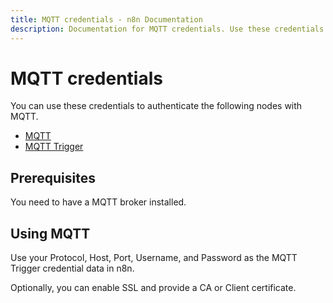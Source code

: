 ```yaml
---
title: MQTT credentials - n8n Documentation
description: Documentation for MQTT credentials. Use these credentials to authenticate MQTT in n8n, a workflow automation platform.
---
```


# MQTT credentials

You can use these credentials to authenticate the following nodes with MQTT.

- [MQTT](/integrations/builtin/app-nodes/n8n-nodes-base.mqtt/)
- [MQTT Trigger](/integrations/builtin/trigger-nodes/n8n-nodes-base.mqtttrigger/)

## Prerequisites

You need to have a MQTT broker installed.

## Using MQTT

Use your Protocol, Host, Port, Username, and Password as the MQTT Trigger credential data in n8n.

Optionally, you can enable SSL and provide a CA or Client certificate.


